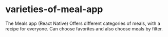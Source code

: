 # varieties-of-meal-app
The Meals app (React Native)
Offers different categories of meals, with a recipe for everyone.
Can choose favorites and also choose meals by filter.
